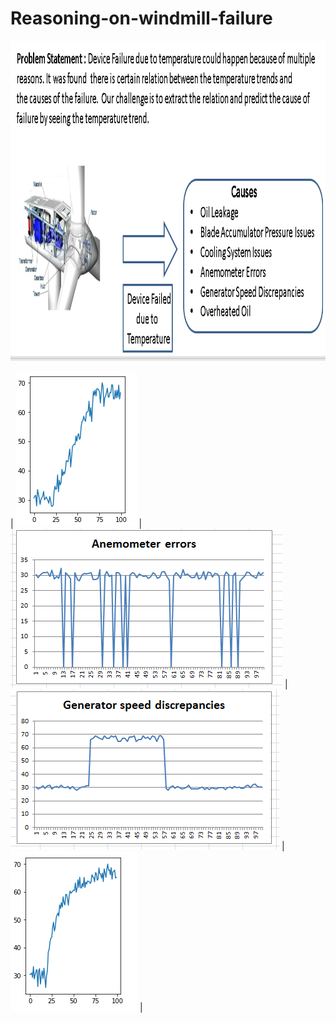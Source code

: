 # Reasoning-on-windmill-failure  

<img src="/Dataset/Images/Usecase.PNG" height="512" width="512">

| <img src='Dataset/Images/linear_rise.PNG'> | <img src='Dataset/Images/Anemometer_Errors.png'> | <img src='Dataset/Images/Generator_speed_discrepancy.png'> |  
<img src='Dataset/Images/convex_rise.PNG'> | 
